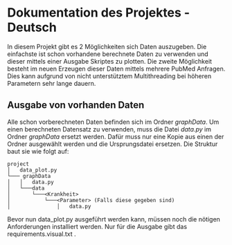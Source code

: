 # Dokumentation des Projektes - Deutsch

In diesem Projekt gibt es 2 Möglichkeiten sich Daten auszugeben. 
Die einfachste ist schon vorhandene berechnete Daten zu verwenden und dieser mittels einer Ausgabe Skriptes zu plotten. 
Die zweite Möglichkeit besteht im neuen Erzeugen dieser Daten mittels mehrere PubMed Anfragen.
Dies kann aufgrund von nicht unterstütztem Multithreading bei höheren Parametern sehr lange dauern.   

## Ausgabe von vorhanden Daten

Alle schon vorberechneten Daten befinden sich im Ordner *graphData*.
Um einen berechneten Datensatz zu verwenden, muss die Datei *data.py* im Ordner *graphData* ersetzt werden. 
Dafür muss nur eine Kopie aus einen der Ordner ausgewählt werden und die Ursprungsdatei ersetzen.
Die Struktur baut sie wie folgt auf:
```
project
│   data_plot.py
└─── graphData
│   │   data.py
│   └───data
│       └───<Krankheit>
│           └───<Parameter> (Falls diese gegeben sind)
│               │   data.py        
```
 Bevor nun data_plot.py ausgeführt werden kann, müssen noch die nötigen Anforderungen installiert werden. 
 Nur für die Ausgabe gibt das requirements.visual.txt .